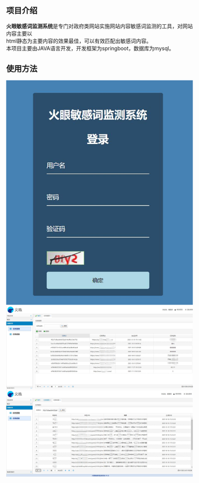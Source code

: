 ## 项目介绍
**火眼敏感词监测系统**是专门对政府类网站实施网站内容敏感词监测的工具，对网站内容主要以  
html静态为主要内容的效果最佳，可以有效匹配出敏感词内容。  
本项目主要由JAVA语言开发，开发框架为springboot，数据库为mysql。



## 使用方法
![image](https://github.com/Binye234/fireeye/blob/master/image/QQ%E6%88%AA%E5%9B%BE20210816165131.jpg)
![image](https://github.com/Binye234/fireeye/blob/master/image/QQ%E6%88%AA%E5%9B%BE20210816165220.jpg)
![image](https://github.com/Binye234/fireeye/blob/master/image/QQ%E6%88%AA%E5%9B%BE20210816165306.jpg)
